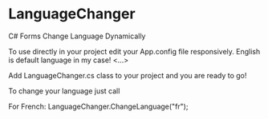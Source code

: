 # LanguageChanger
C# Forms Change Language Dynamically

To use directly in your project edit your App.config file responsively.
English is default language in my case!
  <appSettings>
    <add key="language" value="en"/>
    <...>
  </appSettings>

Add LanguageChanger.cs class to your project and you are ready to go!

To change your language just call

For French:
LanguageChanger.ChangeLanguage("fr");
